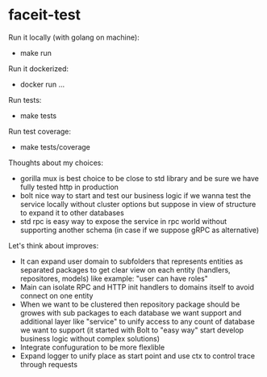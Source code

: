 # faceit-test

Run it locally (with golang on machine):
- make run

Run it dockerized:
- docker run ...

Run tests:
- make tests

Run test coverage:
- make tests/coverage

Thoughts about my choices:
- gorilla mux is best choice to be close to std library and be sure we have fully tested http in production
- bolt nice way to start and test our business logic if we wanna test the service locally without cluster options but suppose in view of structure to expand it to other databases
- std rpc is easy way to expose the service in rpc world without supporting another schema (in case if we suppose gRPC as alternative)

Let's think about improves:
- It can expand user domain to subfolders that represents entities as separated packages to get clear view on each entity (handlers, repositores, models) like example: "user can have roles"
- Main can isolate RPC and HTTP init handlers to domains itself to avoid connect on one entity
- When we want to be clustered then repository package should be growes with sub packages to each database we want support and additional layer like "service" to unify access to any count of database we want to support (it started with Bolt to "easy way" start develop business logic without complex solutions)
- Integrate confuguration to be more flexlible
- Expand logger to unify place as start point and use ctx to control trace through requests